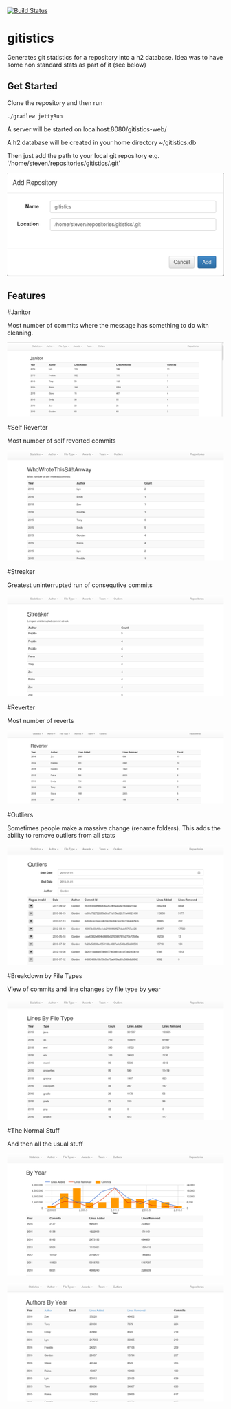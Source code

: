 [![Build Status](https://travis-ci.org/stevenrowlands/gitistics.png)](https://travis-ci.org/stevenrowlands/gitistics)

gitistics
=========

Generates git statistics for a repository into a h2 database. Idea was to have some non standard stats as part of it (see below)


Get Started
-----------

Clone the repository and then run

```
./gradlew jettyRun
```

A server will be started on localhost:8080/gitistics-web/

A h2 database will be created in your home directory ~/gitistics.db

Then just add the path to your local git repository e.g. '/home/steven/repositories/gitistics/.git'

![ScreenShot](/doco/add_repository.png?raw=true "Add Repository")


Features
--------

#Janitor 

Most number of commits where the message has something to do with cleaning.

![ScreenShot](/doco/janitor.png?raw=true "Janitor")


#Self Reverter

Most number of self reverted commits 

![ScreenShot](/doco/whowrote.png?raw=true "WhoWroteThisSAnway")


#Streaker

Greatest uninterrupted run of consequtive commits

![ScreenShot](/doco/streaker.png?raw=true "Streaker")


#Reverter

Most number of reverts

![ScreenShot](/doco/reverter.png?raw=true "Reverter")

#Outliers

Sometimes people make a massive change (rename folders). This adds the ability to remove outliers from all stats

![ScreenShot](/doco/outlier.png?raw=true "Outlier")


#Breakdown by File Types


View of commits and line changes by file type by year

![ScreenShot](/doco/filetype.png?raw=true "By File Type")

#The Normal Stuff

And then all the usual stuff

![ScreenShot](/doco/year.png?raw=true "By Year")

![ScreenShot](/doco/author.png?raw=true "Author By Year")

